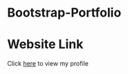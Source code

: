 # Bootstrap-Portfolio
# Website Link
Click [here](https://ernesto13.github.io/Portfolio/) to view my profile
